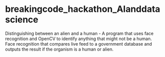 # breakingcode_hackathon_AIanddatascience
Distinguishing between an alien and a human - A program that uses face recognition and OpenCV to identify anything that might not be a human. Face recognition that compares live feed to a government database and outputs the result if the organism is a human or alien.

